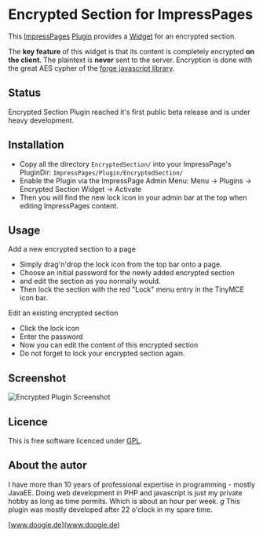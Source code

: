 # Encrypted Section for ImpressPages

This [ImpressPages](www.impresspages.org) [Plugin](http://www.impresspages.org/docs/plugin) provides a [Widget](http://www.impresspages.org/docs/widgets) for an encrypted section.

The **key feature** of this widget is that its content is completely encrypted **on the client**. The plaintext is **never** sent to the server. Encryption is done with the great AES cypher of the [forge javascript library](https://github.com/digitalbazaar/forge#cipher).

## Status

Encrypted Section Plugin reached it's first public beta release and is under heavy development.

## Installation

 - Copy all the directory `EncryptedSection/` into your ImpressPage's PluginDir: `ImpressPages/Plugin/EncryptedSection/`
 - Enable the Plugin via the ImpressPage Admin Menu: Menu -> Plugins -> Encrypted Section Widget -> Activate
 - Then you will find the new lock icon in your admin bar at the top when editing ImpressPages content.

## Usage 
 
Add a new encrypted section to a page

 - Simply drag'n'drop the lock icon from the top bar onto a page. 
 - Choose an initial password for the newly added encrypted section
 - and edit the section as you normally would.
 - Then lock the section with the red "Lock" menu entry in the TinyMCE icon bar.

Edit an existing encrypted section

 - Click the lock icon
 - Enter the password
 - Now you can edit the content of this encrypted section
 - Do not forget to lock your encrypted section again.

## Screenshot

![Encrypted Plugin Screenshot](https://dl.dropboxusercontent.com/u/11322584/EncryptedSectionScreenshot/ipEncryptedSection-20140720.png)

## Licence

This is free software licenced under [GPL](www.gnu.org/copyleft/gpl.html).

## About the autor

I have more than 10 years of professional expertise in programming - mostly JavaEE. Doing web development in PHP and javascript is just my private hobby as long as time permits. Which is about an hour per week. *g* This plugin was mostly developed after 22 o'clock in my spare time.

[www.doogie.de](www.doogie.de)